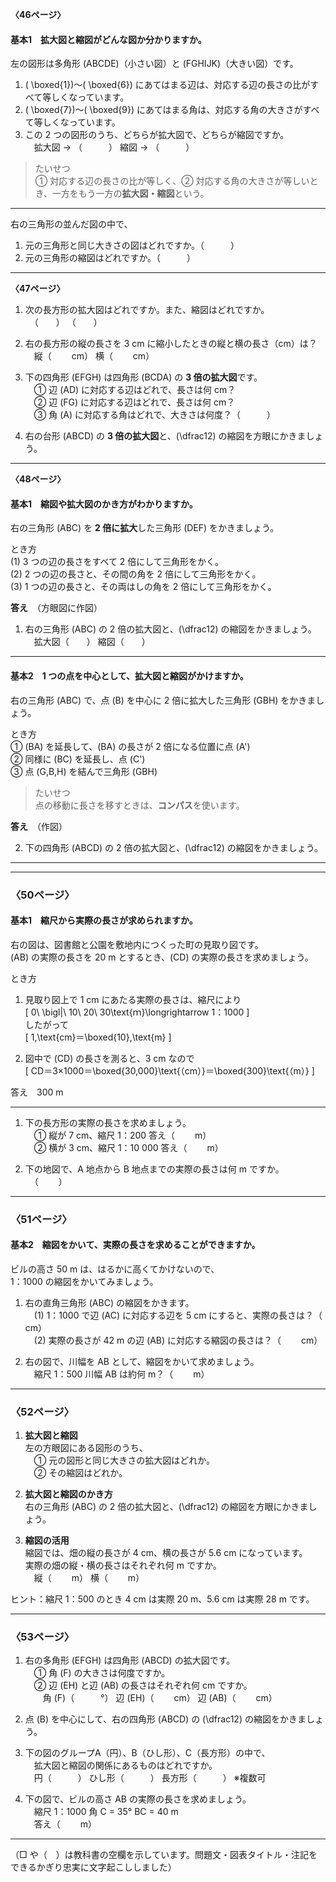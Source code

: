 **〈46ページ〉**

#### 基本1　拡大図と縮図がどんな図か分かりますか。
左の図形は多角形 \(ABCDE\)（小さい図）と \(FGHIJK\)（大きい図）です。
1) \( \boxed{1}\)〜\( \boxed{6}\) にあてはまる辺は、対応する辺の長さの比がすべて等しくなっています。
2) \( \boxed{7}\)〜\( \boxed{9}\) にあてはまる角は、対応する角の大きさがすべて等しくなっています。
3) この 2 つの図形のうち、どちらが拡大図で、どちらが縮図ですか。  
　拡大図 → （　　　） 縮図 → （　　　）

> たいせつ  
> ① 対応する辺の長さの比が等しく、② 対応する角の大きさが等しいとき、一方をもう一方の**拡大図・縮図**という。

---

右の三角形の並んだ図の中で、
1) 元の三角形と同じ大きさの図はどれですか。（　　　）
2) 元の三角形の縮図はどれですか。（　　　）

---

**〈47ページ〉**

1. 次の長方形の拡大図はどれですか。また、縮図はどれですか。  
　（　　） （　　）

2. 右の長方形の縦の長さを 3 cm に縮小したときの縦と横の長さ（cm）は？  
　縦（　　 cm） 横（　　 cm）

3. 下の四角形 \(EFGH\) は四角形 \(BCDA\) の **3 倍の拡大図**です。  
　① 辺 \(AD\) に対応する辺はどれで、長さは何 cm？  
　② 辺 \(FG\) に対応する辺はどれで、長さは何 cm？  
　③ 角 \(A\) に対応する角はどれで、大きさは何度？（　　　）

4. 右の台形 \(ABCD\) の **3 倍の拡大図**と、\(\dfrac12\) の縮図を方眼にかきましょう。

---

**〈48ページ〉**

#### 基本1　縮図や拡大図のかき方がわかりますか。
右の三角形 \(ABC\) を **2 倍に拡大**した三角形 \(DEF\) をかきましょう。

とき方  
(1) 3 つの辺の長さをすべて 2 倍にして三角形をかく。  
(2) 2 つの辺の長さと、その間の角を 2 倍にして三角形をかく。  
(3) 1 つの辺の長さと、その両はしの角を 2 倍にして三角形をかく。

**答え**　（方眼図に作図）

1. 右の三角形 \(ABC\) の 2 倍の拡大図と、\(\dfrac12\) の縮図をかきましょう。  
　拡大図（　　） 縮図（　　）

---

#### 基本2　1 つの点を中心として、拡大図と縮図がかけますか。
右の三角形 \(ABC\) で、点 \(B\) を中心に 2 倍に拡大した三角形 \(GBH\) をかきましょう。

とき方  
① \(BA\) を延長して、\(BA\) の長さが 2 倍になる位置に点 \(A'\)  
② 同様に \(BC\) を延長し、点 \(C'\)  
③ 点 \(G,B,H\) を結んで三角形 \(GBH\)

> たいせつ  
> 点の移動に長さを移すときは、**コンパス**を使います。

**答え**　（作図）

2. 下の四角形 \(ABCD\) の 2 倍の拡大図と、\(\dfrac12\) の縮図をかきましょう。

---












---

### 〈50ページ〉

#### 基本1　縮尺から実際の長さが求められますか。
右の図は、図書館と公園を敷地内につくった町の見取り図です。  
\(AB\) の実際の長さを 20 m とするとき、\(CD\) の実際の長さを求めましょう。

とき方
1) 見取り図上で 1 cm にあたる実際の長さは、縮尺により  
   \[
   0\ \bigl|\ 10\ 20\ 30\text{ｍ}\longrightarrow 1：1000
   \]  
   したがって  
   \[
   1\,\text{cm}＝\boxed{10}\,\text{m}
   \]

2) 図中で \(CD\) の長さを測ると、3 cm なので  
   \[
   CD＝3×1000＝\boxed{30\,000}\text{（cm）}＝\boxed{300}\text{（m）}
   \]

答え　300 m

---

1. 下の長方形の実際の長さを求めましょう。  
　① 縦が 7 cm、縮尺 1：200 答え（　　 m）  
　② 横が 3 cm、縮尺 1：10 000 答え（　　 m）

2. 下の地図で、A 地点から B 地点までの実際の長さは何 m ですか。  
　（　　 ）

---

### 〈51ページ〉

#### 基本2　縮図をかいて、実際の長さを求めることができますか。
ビルの高さ 50 m は、はるかに高くてかけないので、  
1：1000 の縮図をかいてみましょう。

1. 右の直角三角形 \(ABC\) の縮図をかきます。  
　(1) 1：1000 で辺 \(AC\) に対応する辺を 5 cm にすると、実際の長さは？（　　 cm）  
　(2) 実際の長さが 42 m の辺 \(AB\) に対応する縮図の長さは？（　　 cm）

2. 右の図で、川幅を AB として、縮図をかいて求めましょう。  
　縮尺 1：500 川幅 AB は約何 m？（　　 m）

---

### 〈52ページ〉

1. **拡大図と縮図**  
   左の方眼図にある図形のうち、  
　① 元の図形と同じ大きさの拡大図はどれか。  
　② その縮図はどれか。

2. **拡大図と縮図のかき方**  
   右の三角形 \(ABC\) の 2 倍の拡大図と、\(\dfrac12\) の縮図を方眼にかきましょう。

3. **縮図の活用**  
   縮図では、畑の縦の長さが 4 cm、横の長さが 5.6 cm になっています。  
   実際の畑の縦・横の長さはそれぞれ何 m ですか。  
　縦（　　 m） 横（　　 m）

ヒント：縮尺 1：500 のとき 4 cm は実際 20 m、5.6 cm は実際 28 m です。

---

### 〈53ページ〉

1. 右の多角形 \(EFGH\) は四角形 \(ABCD\) の拡大図です。  
　① 角 \(F\) の大きさは何度ですか。  
　② 辺 \(EH\) と辺 \(AB\) の長さはそれぞれ何 cm ですか。  
　　角 \(F\)（　　　°） 辺 \(EH\)（　　 cm） 辺 \(AB\)（　　 cm）

2. 点 \(B\) を中心にして、右の四角形 \(ABCD\) の \(\dfrac12\) の縮図をかきましょう。

3. 下の図のグループA（円）、B（ひし形）、C（長方形）の中で、  
　拡大図と縮図の関係にあるものはどれですか。  
　円（　　　） ひし形（　　　） 長方形（　　　） ※複数可

4. 下の図で、ビルの高さ AB の実際の長さを求めましょう。  
　縮尺 1：1000 角 C = 35° BC = 40 m  
　答え（　　 m）

--- 

（□ や（　）は教科書の空欄を示しています。問題文・図表タイトル・注記をできるかぎり忠実に文字起こししました）













